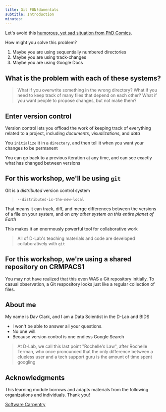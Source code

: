 ```yaml
---
title: Git FUN!damentals
subtitle: Introduction
minutes:
---
```


Let's avoid this [humorous, yet sad situation from PhD
Comics](http://www.phdcomics.com/comics/archive.php?comicid=1531).

How might you solve this problem?

1. Maybe you are using sequentially numbered directories
2. Maybe you are using track-changes
3. Maybe you are using Google Docs

## What is the problem with each of these systems?

> What if you overwrite something in the wrong directory?
> What if you need to keep track of many files that depend on each other?
> What if you want people to propose changes, but not make them?

## Enter version control

Version control lets you offload the work of keeping track of everything related to a project, including *documents*, *visualizations*, and *data*

You `initialize` it in a `directory`, and then tell it when you want your changes to be permanent

You can go back to a previous iteration at any time, and can see exactly what has changed between versions

## For this workshop, we'll be using `git`

Git is a *distributed* version control system

> `--distributed-is-the-new-local`

That means it can track, diff, and merge differences between the versions of a file on your system, and on *any other system on this entire planet of Earth*

This makes it an enormously powerful tool for collaborative work


> All of D-Lab's teaching materials and code are developed collaboratively with `git`


## For this workshop, we're using a shared repository on CRMPACS1

You may not have realized that this even WAS a Git repository initially. To
casual observation, a Git respository looks just like a regular collection of
files.

## About me

My name is Dav Clark, and I am a Data Scientist in the D-Lab and BIDS

* I won't be able to answer all your questions.
* No one will.
* Because version control is one endless Google Search

> At D-Lab, we call this last point "Rochelle's Law", after Rochelle Terman, who once pronounced that the only difference between a clueless user and a tech support guru is the amount of time spent googling


## Acknowledgments

This learning module borrows and adapts materials from the following organizations and individuals. Thank you!

[Software Carpentry](https://github.com/swcarpentry/git-novice)
